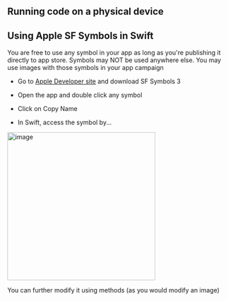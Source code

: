 ## Running code on a physical device

## Using Apple SF Symbols in Swift 

You are free to use any symbol in your app as long as you're publishing it directly to app store. Symbols may NOT be used anywhere else. You may use images with those symbols in your app campaign

+ Go to <a href="https://developer.apple.com/sf-symbols/" target="_blank">Apple Developer site</a> and download SF Symbols 3

+ Open the app and double click any symbol

+ Click on Copy Name

+ In Swift, access the symbol by...

<img width="335" alt="image" src="https://user-images.githubusercontent.com/75474651/140283299-92ff0ab5-6ba5-4db0-9b87-e3a540fd38e5.png">

You can further modify it using methods (as you would modify an image)
